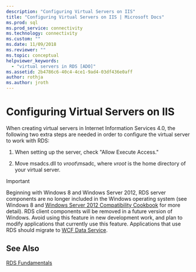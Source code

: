 ```yaml
---
description: "Configuring Virtual Servers on IIS"
title: "Configuring Virtual Servers on IIS | Microsoft Docs"
ms.prod: sql
ms.prod_service: connectivity
ms.technology: connectivity
ms.custom: ""
ms.date: 11/09/2018
ms.reviewer: ""
ms.topic: conceptual
helpviewer_keywords: 
  - "virtual servers in RDS [ADO]"
ms.assetid: 2b4786c6-40c4-4ce1-9ad4-03df436e0aff
author: rothja
ms.author: jroth
---
```

# Configuring Virtual Servers on IIS
When creating virtual servers in Internet Information Services 4.0, the following two extra steps are needed in order to configure the virtual server to work with RDS:  
  
1.  When setting up the server, check "Allow Execute Access."  
  
2.  Move msadcs.dll to *vroot*\msadc, where *vroot* is the home directory of your virtual server.  
  
> [!IMPORTANT]
>  Beginning with Windows 8 and Windows Server 2012, RDS server components are no longer included in the Windows operating system (see Windows 8 and [Windows Server 2012 Compatibility Cookbook](https://www.microsoft.com/download/details.aspx?id=27416) for more detail). RDS client components will be removed in a future version of Windows. Avoid using this feature in new development work, and plan to modify applications that currently use this feature. Applications that use RDS should migrate to [WCF Data Service](https://go.microsoft.com/fwlink/?LinkId=199565).  
  
## See Also  
 [RDS Fundamentals](../../../ado/guide/remote-data-service/rds-fundamentals.md)


